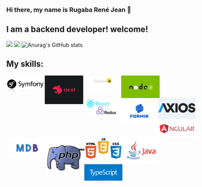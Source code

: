 ### Hi there, my name is Rugaba René Jean 👋

## I am a backend developer! welcome!
![](https://github-profile-summary-cards.vercel.app/api/cards/profile-details?username=ReneRugaba&theme=monokai)
![](https://raw.githubusercontent.com/ReneRugaba/github-profile-summary-cards-example/master/profile-summary-card-output/default/2-most-commit-language.svg)
![Anurag's GitHub stats](https://github-readme-stats.vercel.app/api?username=ReneRugaba&theme=calm&show_icons=true)



## My skills:
<div width="100%">
<img width="20%"  align="left" src="https://github.com/ReneRugaba/ReneRugaba/blob/main/img/SYMF.jpg"/>
<img width="20%" align="left" width="100px" src="https://github.com/ReneRugaba/ReneRugaba/blob/main/img/nest.png"/>
<img width="20%" align="left" width="130px" src="https://github.com/ReneRugaba/ReneRugaba/blob/main/img/express.png"/>
<img width="20%" align="left" width="130px" src="https://github.com/ReneRugaba/ReneRugaba/blob/main/img/0%20T6tdupZFishq1o5t.png"/>
</div>
<br>
<div style="margin:5px" width="100%">
<img align="left" width="20%" src="https://github.com/ReneRugaba/ReneRugaba/blob/main/img/REACT.png"/>
<img align="left" width="20%" src="https://github.com/ReneRugaba/ReneRugaba/blob/main/img/Formik-1.png"/>
<img align="left" width="20%" src="https://github.com/ReneRugaba/ReneRugaba/blob/main/img/axios1.png"/>
<img align="left" width="20%" src="https://github.com/ReneRugaba/ReneRugaba/blob/main/img/ANGULAR.png"/>
<img align="left" width="20%" src="https://github.com/ReneRugaba/ReneRugaba/blob/main/img/MDB.jpg"/>
</div>
<br>
<div width="100%">
<img align="left" width="20%" src="https://github.com/ReneRugaba/ReneRugaba/blob/main/img/astuces-php1.jpg"/>
<img align="left" width="20%" src="https://github.com/ReneRugaba/ReneRugaba/blob/main/img/html-css-js.jpg"/>
<img align="left" width="20%" src="https://github.com/ReneRugaba/ReneRugaba/blob/main/img/java-logo.jpg"/>
<img align="left" width="20%" src="https://github.com/ReneRugaba/ReneRugaba/blob/main/img/typescript.png"/>
</div>
